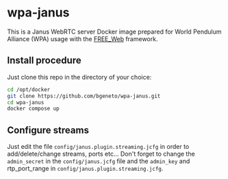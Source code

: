 # wpa-janus

This is a Janus WebRTC server Docker image prepared for World Pendulum Alliance (WPA) usage with the [FREE_Web](https://github.com/e-lab-FREE/FREE_Web/blob/master/README.md) framework.

## Install procedure

Just clone this repo in the directory of your choice:

```bash
cd /opt/docker
git clone https://github.com/bgeneto/wpa-janus.git
cd wpa-janus
docker compose up
```

## Configure streams 

Just edit the file `config/janus.plugin.streaming.jcfg` in order to add/delete/change streams, ports etc...
Don't forget to change the `admin_secret` in the `config/janus.jcfg` file and the `admin_key` and rtp_port_range in `config/janus.plugin.streaming.jcfg`.
